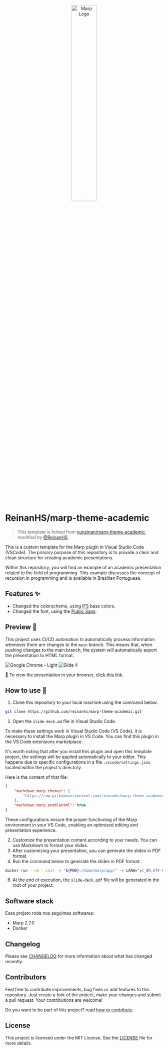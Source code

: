 <div align="center">
   <img src="https://marp.app/assets/marp.svg" alt="Marp Logo" width="40%">
</div><br>

# ReinanHS/marp-theme-academic

> This template is forked from [yunzinan/marp-theme-academic](https://github.com/yunzinan/marp-theme-academic), modified by [@ReinanHS](https://github.com/ReinanHS).

This is a custom template for the Marp plugin in Visual Studio Code (VSCode). The primary purpose of this repository is to provide a clear and clean structure for creating academic presentations.

Within this repository, you will find an example of an academic presentation related to the field of programming. This example discusses the concept of recursion in programming and is available in Brazilian Portuguese.

## Features ✨

- Changed the colorscheme, using [IFS](http://www.ifs.edu.br/) base colors.
- Changed the font, using the [Public Sans](https://fonts.google.com/specimen/Public+Sans?query=Public+Sans).

## Preview 🎨

This project uses CI/CD automation to automatically process information whenever there are changes to the `main` branch. This means that, when pushing changes to the main branch, the system will automatically export the presentation to HTML format.

![Google Chrome - Light](https://github.com/ReinanHS/marp-theme-academic/assets/28494067/de5d8f73-f57b-4059-815a-5e82cfc7aa7a)
![Slide 4](https://github.com/ReinanHS/marp-theme-academic/assets/28494067/fb94803c-5f6a-425c-9a70-028b926cbece)

📌 To view the presentation in your browser, [click this link](https://reinanhs.github.io/marp-theme-academic/).

## How to use 🎈

1. Clone this repository to your local machine using the command below:

```bash
git clone https://github.com/reinanhs/marp-theme-academic.git
```

1. Open the `slide-deck.md` file in Visual Studio Code.

To make these settings work in Visual Studio Code (VS Code), it is necessary to install the Marp plugin in VS Code. You can find this plugin in the VS Code extensions marketplace.

It's worth noting that after you install this plugin and open this template project, the settings will be applied automatically to your editor. This happens due to specific configurations in a file `.vscode/settings.json`, located within the project's directory.

Here is the content of that file:

```json
{
    "markdown.marp.themes": [
        "https://raw.githubusercontent.com/reinanhs/marp-theme-academic/main/themes/academic.css"
    ],
    "markdown.marp.enableHtml": true
}
```

These configurations ensure the proper functioning of the Marp environment in your VS Code, enabling an optimized editing and presentation experience.

2. Customize the presentation content according to your needs. You can use Markdown to format your slides.
3. After customizing your presentation, you can generate the slides in PDF format.
4. Run the command below to generate the slides in PDF format:

```bash
docker run --rm --init -v "${PWD}:/home/marp/app/" -e LANG="pt_BR.UTF-8" marpteam/marp-cli slide-deck.md --theme themes/academic.css --pdf
```

6. At the end of execution, the `slide-deck.pdf` file will be generated in the root of your project.


## Software stack

Esse projeto roda nos seguintes softwares:

- Marp 2.7.0
- Docker

## Changelog

Please see [CHANGELOG](CHANGELOG.md) for more information about what has changed recently.

## Contributors

Feel free to contribute improvements, bug fixes or add features to this repository. Just create a fork of the project, make your changes and submit a pull request. Your contributions are welcome!

Do you want to be part of this project? read [how to contribute](CONTRIBUTING.md).

## License

This project is licensed under the MIT License. See the [LICENSE](LICENSE) file for more details.
